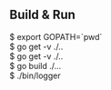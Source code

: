 ## Build & Run
$ export GOPATH=\`pwd\`  
$ go get -v ./..  
$ go get -v ./..  
$ go build ./...  
$ ./bin/logger  
